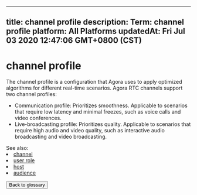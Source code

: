 
---
title: channel profile
description: Term: channel profile
platform: All Platforms
updatedAt: Fri Jul 03 2020 12:47:06 GMT+0800 (CST)
---
# channel profile
The channel profile is a configuration that Agora uses to apply optimized algorithms for different real-time scenarios. Agora RTC channels support two channel profiles:
* Communication profile: Prioritizes smoothness. Applicable to scenarios that require low latency and minimal freezes, such as voice calls and video conferences.
* Live-broadcasting profile: Prioritizes quality. Applicable to scenarios that require high audio and video quality, such as interactive audio broadcasting and video broadcasting. 

<div class="alert info">See also:
	<li><a href="../../en/Agora%20Platform/terms.md">channel</a></li>
	<li><a href="../../en/Agora%20Platform/terms.md">user role</a></li>
	<li><a href="../../en/Agora%20Platform/terms.md">host</a></li>
	<li><a href="../../en/Agora%20Platform/terms.md">audience</a></li>
</div>

<a href="../../en/Agora%20Platform/terms.md"><button>Back to glossary</button></a>
